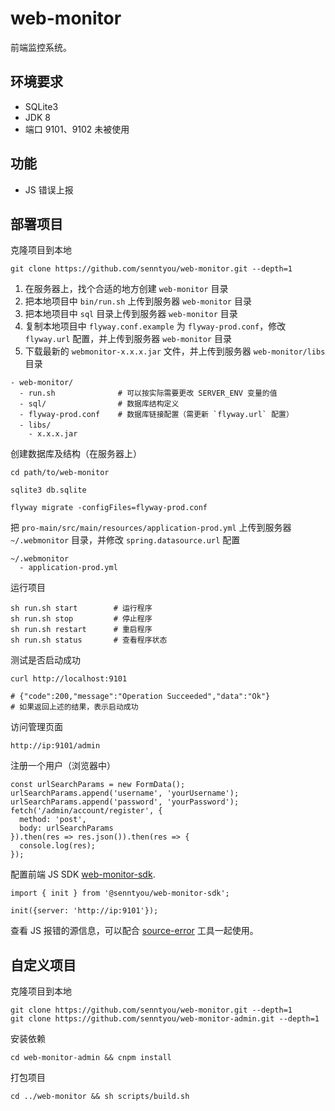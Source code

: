 # web-monitor

前端监控系统。

## 环境要求

- SQLite3
- JDK 8
- 端口 9101、9102 未被使用

## 功能

- JS 错误上报

## 部署项目

克隆项目到本地

```
git clone https://github.com/senntyou/web-monitor.git --depth=1
```

1. 在服务器上，找个合适的地方创建 `web-monitor` 目录
2. 把本地项目中 `bin/run.sh` 上传到服务器 `web-monitor` 目录
3. 把本地项目中 `sql` 目录上传到服务器 `web-monitor` 目录
4. 复制本地项目中 `flyway.conf.example` 为 `flyway-prod.conf`，修改 `flyway.url` 配置，并上传到服务器 `web-monitor` 目录
5. 下载最新的 `webmonitor-x.x.x.jar` 文件，并上传到服务器 `web-monitor/libs` 目录

```
- web-monitor/
  - run.sh              # 可以按实际需要更改 SERVER_ENV 变量的值
  - sql/                # 数据库结构定义
  - flyway-prod.conf    # 数据库链接配置（需更新 `flyway.url` 配置）
  - libs/　
    - x.x.x.jar
```

创建数据库及结构（在服务器上）

```
cd path/to/web-monitor

sqlite3 db.sqlite

flyway migrate -configFiles=flyway-prod.conf
```

把 `pro-main/src/main/resources/application-prod.yml` 上传到服务器 `~/.webmonitor` 目录，并修改  `spring.datasource.url` 配置

```
~/.webmonitor
  - application-prod.yml
```

运行项目

```
sh run.sh start        # 运行程序
sh run.sh stop         # 停止程序
sh run.sh restart      # 重启程序
sh run.sh status       # 查看程序状态
```

测试是否启动成功

```
curl http://localhost:9101

# {"code":200,"message":"Operation Succeeded","data":"Ok"}
# 如果返回上述的结果，表示启动成功
```

访问管理页面

```
http://ip:9101/admin
```

注册一个用户（浏览器中）

```
const urlSearchParams = new FormData();
urlSearchParams.append('username', 'yourUsername');
urlSearchParams.append('password', 'yourPassword');
fetch('/admin/account/register', {
  method: 'post',
  body: urlSearchParams
}).then(res => res.json()).then(res => {
  console.log(res);
});
```

配置前端 JS SDK [web-monitor-sdk](https://github.com/senntyou/web-monitor-sdk).

```
import { init } from '@senntyou/web-monitor-sdk';

init({server: 'http://ip:9101'});
```

查看 JS 报错的源信息，可以配合 [source-error](https://github.com/senntyou/source-error) 工具一起使用。

## 自定义项目

克隆项目到本地

```
git clone https://github.com/senntyou/web-monitor.git --depth=1
git clone https://github.com/senntyou/web-monitor-admin.git --depth=1
```

安装依赖

```
cd web-monitor-admin && cnpm install
```

打包项目

```
cd ../web-monitor && sh scripts/build.sh
```
